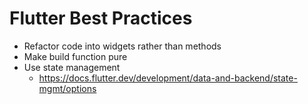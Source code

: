 # Flutter Best Practices

* Refactor code into widgets rather than methods
* Make build function pure
* Use state management
  * https://docs.flutter.dev/development/data-and-backend/state-mgmt/options
